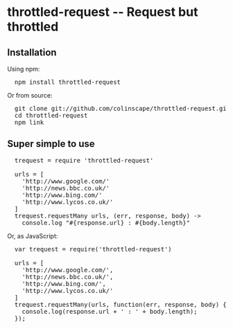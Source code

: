 # throttled-request -- Request but throttled

## Installation

Using npm:

<pre>
  npm install throttled-request
</pre>

Or from source:

<pre>
  git clone git://github.com/colinscape/throttled-request.git 
  cd throttled-request
  npm link
</pre>

## Super simple to use

<pre>
  trequest = require 'throttled-request'

  urls = [
    'http://www.google.com/'
    'http://news.bbc.co.uk/'
    'http://www.bing.com/'
    'http://www.lycos.co.uk/'
  ]
  trequest.requestMany urls, (err, response, body) ->
    console.log "#{response.url} : #{body.length}"
</pre>

Or, as JavaScript:

<pre>
  var trequest = require('throttled-request')

  urls = [
    'http://www.google.com/',
    'http://news.bbc.co.uk/',
    'http://www.bing.com/',
    'http://www.lycos.co.uk/'
  ]
  trequest.requestMany(urls, function(err, response, body) {
    console.log(response.url + ' : ' + body.length);
  });
</pre>
